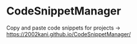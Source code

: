 # CodeSnippetManager
Copy and paste code snippets for projects
-> https://2002kani.github.io/CodeSnippetManager/
